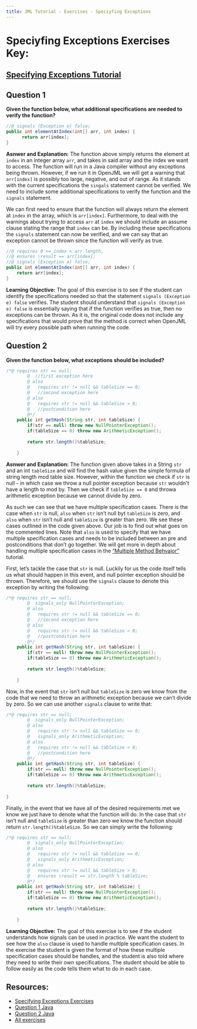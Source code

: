 ```yaml
---
title: JML Tutorial - Exercises - Speciyfing Exceptions
---
```

# Speciyfing Exceptions Exercises Key:
## [Specifying Exceptions Tutorial](https://www.openjml.org/tutorial/SpecifyingExceptions)

## **Question 1**
**Given the function below, what additional specifications are needed to verify the function?**
```Java
//@ signals (Exception e) false;
public int elementAtIndex(int[] arr, int index) {
      return arr[index];
}
```
**Asnwer and Explanation:**
The function above simply returns the element at `index` in an integer array `arr`, and takes in said array and the index we want to access. The function will run in a Java compiler without any exceptions being thrown. However, if we run it in OpenJML we will get a warning that `arr[index]` is possibly too large, negative, and out of range. As it stands with the current specifications the `singals` statement cannot be verified. We need to include some additional specifications to verify the function and the `signals` statement.
 
We can first need to ensure that the function will always return the element at `index` in the array, which is `arr[index]`. Furthermore, to deal with the warnings about trying to access `arr` at `index` we should include an assume clause stating the range that `index` can be. By including these specifications the `signals` statement can now be verified, and we can say that an exception cannot be thrown since the function will verify as true.
```Java
//@ requires 0 <= index < arr.length;
//@ ensures \result == arr[index];
//@ signals (Exception e) false;
public int elementAtIndex(int[] arr, int index) {
	return arr[index];
}
```
**Learning Objective:** 
The goal of this exercise is to see if the student can identify the specifications needed so that the statement `signals (Exception e) false` verifies. The student should understand that `signals (Exception e) false` is essentially saying that if the function verifies as true, then no exceptions can be thrown. As it is, the original code does not include any specifications that would prove that the method is correct when OpenJML will try every possible path when running the code.

## **Question 2**
**Given the function below, what exceptions should be included?**
```Java
/*@ requires str == null;
    	@  //first exception here
    	@ also
    	@   requires str != null && tableSize == 0;
    	@   //second exception here
    	@ also
    	@   requires str != null && tableSize > 0;
    	@   //postcondition here 
    	@*/
	public int getHash(String str, int tableSize) {
		if(str == null) throw new NullPointerException();
		if(tableSize == 0) throw new ArithmeticException();
		
		return str.length()%tableSize;
	
	}
```
**Asnwer and Explanation:**
The function given above takes in a String `str` and an int `tableSize` and will find the hash value given the simple formula of string length mod table size. However, within the function we check if `str` is null - in which case we throw a null pointer exception because `str` wouldn't have a length to mod by. Then we check if `tableSize == 0` and throwa arithmetic exception because we cannot divide by zero. 

As such we can see that we have multiple specification cases. There is the case when `str` is null, `also` when `str` isn’t null byt `tableSize` is zero, and `also` when `str` isn’t null and `tableSize` is greater than zero. We see these cases outlined in the code given above. Our job is to find out what goes on the commented lines. Note that `also` is used to specify that we have multiple specification cases and needs to be included between an pre and postconditions that don’t go together. We will get more in depth about handling multiple specification cases in the [“Multiple Method Behvaior”](https://www.openjml.org/tutorial/MultipleBehaviors) tutorial. 

First, let’s tackle the case that `str` is null. Luckily for us the code itself tells us what should happen in this event, and null pointer exception should be thrown. Therefore, we should use the `signals` clause to denote this exception by writing the following:
```Java
/*@ requires str == null;
    	@  signals_only NullPointerException;
    	@ also
    	@   requires str != null && tableSize == 0;
    	@   //second exception here
    	@ also
    	@   requires str != null && tableSize > 0;
    	@   //postcondition here 
    	@*/
	public int getHash(String str, int tableSize) {
		if(str == null) throw new NullPointerException();
		if(tableSize == 0) throw new ArithmeticException();
		
		return str.length()%tableSize;
	
	}
```
Now, in the event that `str` isn’t null but `tableSize` is zero we know from the code that we need to throw an arithmetic exception because we can’t divide by zero. So we can use another `signals` clause to write that: 
```Java
/*@ requires str == null;
    	@  signals_only NullPointerException;
    	@ also
    	@   requires str != null && tableSize == 0;
    	@   signals_only ArithmeticException;
    	@ also
    	@   requires str != null && tableSize > 0;
    	@   //postcondition here 
    	@*/
	public int getHash(String str, int tableSize) {
		if(str == null) throw new NullPointerException();
		if(tableSize == 0) throw new ArithmeticException();
		
		return str.length()%tableSize;
	
}
```
Finally, in the event that we have all of the desired requirements met we know we just have to denote what the function will do. In the case that `str` isn’t null and `tableSize` is greater than zero we know the function should return `str.length()%tableSize`. So we can simply write the following: 
```Java
/*@ requires str == null;
    	@  signals_only NullPointerException;
    	@ also
    	@   requires str != null && tableSize == 0;
    	@   signals_only ArithmeticException;
    	@ also
    	@   requires str != null && tableSize > 0;
    	@   ensures \result == str.length % tableSize; 
    	@*/
	public int getHash(String str, int tableSize) {
		if(str == null) throw new NullPointerException();
		if(tableSize == 0) throw new ArithmeticException();
		
		return str.length()%tableSize;
	
	}
```
**Learning Objective:** 
The goal of this exercise is to see if the student understands how signals can be used in practice. We want the student to see how the `also` clause is used to handle multiple specification cases. In the exercise the student is given the format of how these multiple specification cases should be handles, and the student is also told where they need to write their own specifications. The student should be able to follow easily as the code tells them what to do in each case. 

## **Resources:**
+ [Specifying Exceptions Exercises](SpecifyingExceptionsEx.md)
+ [Question 1 Java](SpecifyingExceptionsExample1.java)
+ [Question 2 Java](SpecifyingExceptionsExample2.java)
+ [All exercises](https://www.openjml.org/tutorial/exercises/exercises)

